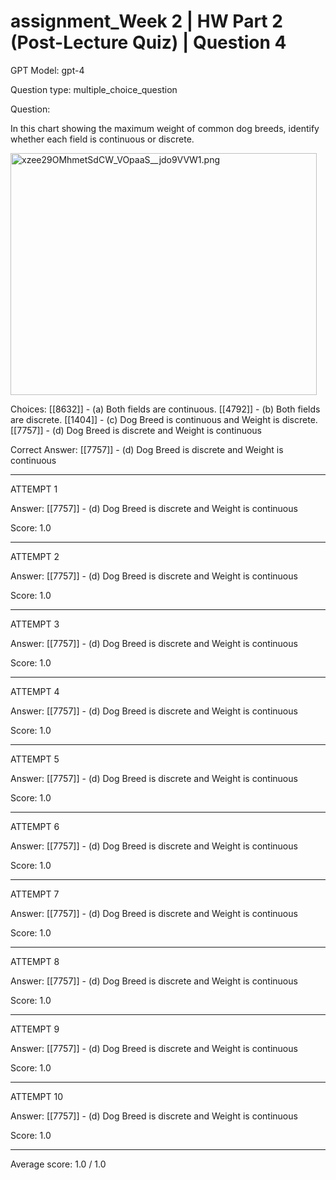 # assignment_Week 2 | HW Part 2 (Post-Lecture Quiz) | Question 4

GPT Model: gpt-4

Question type: multiple_choice_question

Question:
<div><p><span>In this chart showing the maximum weight of common dog breeds, identify whether each field is continuous or discrete.</span></p>
<p><img src="$IMS-CC-FILEBASE$/Uploaded%20Media/xzee29OMhmetSdCW_VOpaaS__jdo9VVW1.png" alt="xzee29OMhmetSdCW_VOpaaS__jdo9VVW1.png" width="490" height="387"></p></div>

Choices:
[[8632]] - (a) Both fields are continuous.
[[4792]] - (b) Both fields are discrete.
[[1404]] - (c) Dog Breed is continuous and Weight is discrete.
[[7757]] - (d) Dog Breed is discrete and Weight is continuous

Correct Answer:
[[7757]] - (d) Dog Breed is discrete and Weight is continuous

****************************************

ATTEMPT 1

Answer: 
[[7757]] - (d) Dog Breed is discrete and Weight is continuous

Score: 1.0

--------------------

ATTEMPT 2

Answer: 
[[7757]] - (d) Dog Breed is discrete and Weight is continuous

Score: 1.0

--------------------

ATTEMPT 3

Answer: 
[[7757]] - (d) Dog Breed is discrete and Weight is continuous

Score: 1.0

--------------------

ATTEMPT 4

Answer: 
[[7757]] - (d) Dog Breed is discrete and Weight is continuous

Score: 1.0

--------------------

ATTEMPT 5

Answer: 
[[7757]] - (d) Dog Breed is discrete and Weight is continuous

Score: 1.0

--------------------

ATTEMPT 6

Answer: 
[[7757]] - (d) Dog Breed is discrete and Weight is continuous

Score: 1.0

--------------------

ATTEMPT 7

Answer: 
[[7757]] - (d) Dog Breed is discrete and Weight is continuous

Score: 1.0

--------------------

ATTEMPT 8

Answer: 
[[7757]] - (d) Dog Breed is discrete and Weight is continuous

Score: 1.0

--------------------

ATTEMPT 9

Answer: 
[[7757]] - (d) Dog Breed is discrete and Weight is continuous

Score: 1.0

--------------------

ATTEMPT 10

Answer: 
[[7757]] - (d) Dog Breed is discrete and Weight is continuous

Score: 1.0

--------------------

Average score: 1.0 / 1.0
